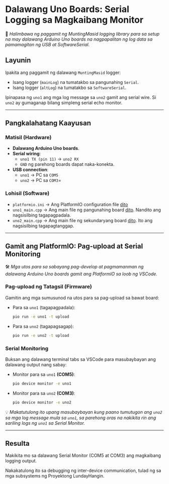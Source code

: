 # Dalawang Uno Boards: Serial Logging sa Magkaibang Monitor

📘 *Halimbawa ng paggamit ng MuntingMasid logging library para sa setup na may dalawang Arduino Uno boards na nagpapalitan ng log data sa pamamagitan ng USB at SoftwareSerial.*

## Layunin

Ipakita ang paggamit ng dalawang `MuntingMasid` logger:
- Isang logger (`mainLog`) na tumatakbo sa pangunahing `Serial`.
- Isang logger (`altLog`) na tumatakbo sa `SoftwareSerial`.

Ipinapasa ng `uno1` ang mga log message sa `uno2` gamit ang serial wire. Si `uno2` ay gumaganap bilang simpleng serial echo monitor.

---

## Pangkalahatang Kaayusan

### Matisil (Hardware)
- **Dalawang Arduino Uno boards**.
- **Serial wiring**:
  - `uno1 TX (pin 11)` → `uno2 RX`
  - `GND` ng parehong boards dapat naka-konekta.
- **USB connection**:
  - `uno1` → PC sa `COM5`
  - `uno2` → PC sa `COM3`=

### Lohisil (Software)

* `platformio.ini` → Ang PlatformIO configuration file [dito](platform.ini)
* `uno1_main.cpp` → Ang main file ng pangunahing board [dito](uno1_main.cpp). Nandito ang nagsisilbing tagapagpadala.
* `uno2_main.cpp` → Ang main file ng sekundaryang board [dito](uno2_main.cpp). Ito ang nagsisilbing tagapagtanggap.

---

## Gamit ang PlatformIO: Pag-upload at Serial Monitoring

🛠️ *Mga utos para sa sabayang pag-develop at pagmamanman ng dalawang Arduino Uno boards gamit ang PlatformIO sa loob ng VSCode.*

### Pag-upload ng Tatagsil (Firmware)
Gamitin ang mga sumusunod na utos para sa pag-upload sa bawat board:

* Para sa `uno1` (tagapagpadala):

    ``` bash
    pio run -e uno1 -t upload
    ```

* Para sa `uno2` (tagapagsagap):

    ``` bash
    pio run -e uno2 -t upload
    ```

### Serial Monitoring

Buksan ang dalawang terminal tabs sa VSCode para masubaybayan ang dalawang output nang sabay:

* Monitor para sa `uno1` **(COM5)**:

    ``` bash
    pio device monitor -e uno1
    ```

* Monitor para sa `uno2` **(COM3)**:

    ``` bash
    pio device monitor -e uno2
    ```

💡 *Makatutulong ito upang masubaybayan kung paano tumutugon ang `uno2` sa mga log message mula sa `uno1`, sa parehong oras na nakikita rin ang sariling logs ng `uno1` sa Serial Monitor.*

---

## Resulta

Makikita mo sa dalawang Serial Monitor (COM5 at COM3) ang magkaibang logging output.

Nakakatulong ito sa debugging ng inter-device communication, tulad ng sa mga subsystems ng Proyektong LundayHangin.
